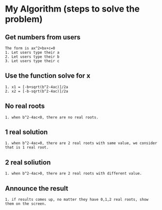 # My Algorithm (steps to solve the problem)

## Get numbers from users
    The form is ax^2+bx+c=0
    1. Let users type their a
    2. Let users type their b
    3. Let users type their c
    
## Use the function solve for x
    1. x1 = [-b+sqrt(b^2-4ac)]/2a
    2. x2 = [-b-sqrt(b^2-4ac)]/2a
    
## No real roots
    1. when b^2-4ac<0, there are no real roots.

## 1 real solution
    1. when b^2-4ac=0, there are 2 real roots with same value, we consider that is 1 real root.
    
## 2 real soliution
    1. when b^2-4ac>0, there are 2 real roots with different value.
    
## Announce the result
    1. if results comes up, no matter they have 0,1,2 real roots, show them on the screen.